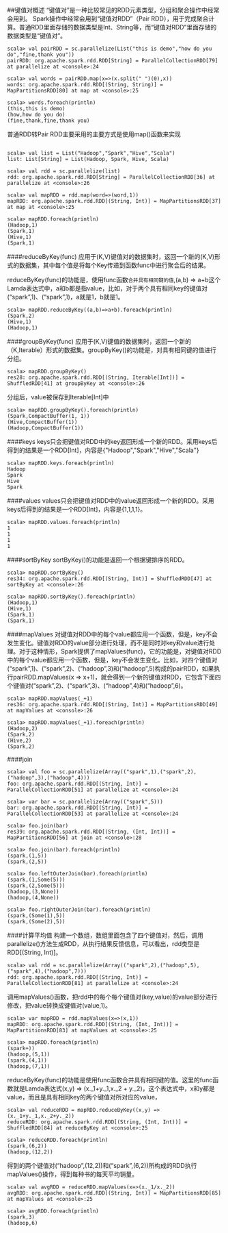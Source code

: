 ##键值对概述
“键值对”是一种比较常见的RDD元素类型，分组和聚合操作中经常会用到。
Spark操作中经常会用到“键值对RDD”（Pair RDD），用于完成聚合计算。普通RDD里面存储的数据类型是Int、String等，而“键值对RDD”里面存储的数据类型是“键值对”。
```
scala> val pairRDD = sc.parallelize(List("this is demo","how do you do","fine,thank you"))
pairRDD: org.apache.spark.rdd.RDD[String] = ParallelCollectionRDD[79] at parallelize at <console>:24

scala> val words = pairRDD.map(x=>(x.split(" ")(0),x))
words: org.apache.spark.rdd.RDD[(String, String)] = MapPartitionsRDD[80] at map at <console>:25

scala> words.foreach(println)
(this,this is demo)
(how,how do you do)
(fine,thank,fine,thank you)
```
普通RDD转Pair RDD主要采用的主要方式是使用map()函数来实现
```

scala> val list = List("Hadoop","Spark","Hive","Scala")
list: List[String] = List(Hadoop, Spark, Hive, Scala)

scala> val rdd = sc.parallelize(list)
rdd: org.apache.spark.rdd.RDD[String] = ParallelCollectionRDD[36] at parallelize at <console>:26

scala> val mapRDD = rdd.map(word=>(word,1))
mapRDD: org.apache.spark.rdd.RDD[(String, Int)] = MapPartitionsRDD[37] at map at <console>:25

scala> mapRDD.foreach(println)
(Hadoop,1)
(Spark,1)
(Hive,1)
(Spark,1)
```

####reduceByKey(func)
应用于(K,V)键值对的数据集时，返回一个新的(K,V)形式的数据集，其中每个值是将每个Key传递到函数func中进行聚合后的结果。

reduceByKey(func)的功能是，使用func函数`合并具有相同键的值`,(a,b) => a+b这个Lamda表达式中，a和b都是指value，比如，对于两个具有相同key的键值对(“spark”,1)、(“spark”,1)，a就是1，b就是1。
```
scala> mapRDD.reduceByKey((a,b)=>a+b).foreach(println)
(Spark,2)
(Hive,1)
(Hadoop,1)
```
####groupByKey(func)
应用于(K,V)键值的数据集时，返回一个新的（K,Iterable）形式的数据集。groupByKey()的功能是，对具有相同键的值进行分组。
```
scala> mapRDD.groupByKey()
res28: org.apache.spark.rdd.RDD[(String, Iterable[Int])] = ShuffledRDD[41] at groupByKey at <console>:26
```
分组后，value被保存到Iterable[Int]中
```
scala> mapRDD.groupByKey().foreach(println)
(Spark,CompactBuffer(1, 1))
(Hive,CompactBuffer(1))
(Hadoop,CompactBuffer(1))
```
####keys
keys只会把键值对RDD中的key返回形成一个新的RDD。采用keys后得到的结果是一个RDD[Int]，内容是{"Hadoop","Spark","Hive","Scala"}
```
scala> mapRDD.keys.foreach(println)
Hadoop
Spark
Hive
Spark
```
####values
values只会把键值对RDD中的value返回形成一个新的RDD。采用keys后得到的结果是一个RDD[Int]，内容是{1,1,1,1}。
```
scala> mapRDD.values.foreach(println)
1
1
1
1
```
####sortByKey
sortByKey()的功能是返回一个根据键排序的RDD。
```
scala> mapRDD.sortByKey()
res34: org.apache.spark.rdd.RDD[(String, Int)] = ShuffledRDD[47] at sortByKey at <console>:26
```
```
scala> mapRDD.sortByKey().foreach(println)
(Hadoop,1)
(Hive,1)
(Spark,1)
(Spark,1)
```
####mapValues
对键值对RDD中的每个value都应用一个函数，但是，key不会发生变化。键值对RDD的value部分进行处理，而不是同时对key和value进行处理。对于这种情形，Spark提供了mapValues(func)，它的功能是，对键值对RDD中的每个value都应用一个函数，但是，key不会发生变化。比如，对四个键值对(“spark”,1)、(“spark”,2)、(“hadoop”,3)和(“hadoop”,5)构成的pairRDD，如果执行pairRDD.mapValues(x => x+1)，就会得到一个新的键值对RDD，它包含下面四个键值对(“spark”,2)、(“spark”,3)、(“hadoop”,4)和(“hadoop”,6)。
```
scala> mapRDD.mapValues(_+1)
res36: org.apache.spark.rdd.RDD[(String, Int)] = MapPartitionsRDD[49] at mapValues at <console>:26

scala> mapRDD.mapValues(_+1).foreach(println)
(Hadoop,2)
(Spark,2)
(Hive,2)
(Spark,2)
```
####join
```
scala> val foo = sc.parallelize(Array(("spark",1),("spark",2),("hadoop",3),("hadoop",4)))
foo: org.apache.spark.rdd.RDD[(String, Int)] = ParallelCollectionRDD[51] at parallelize at <console>:24

scala> var bar = sc.parallelize(Array(("spark",5)))
bar: org.apache.spark.rdd.RDD[(String, Int)] = ParallelCollectionRDD[53] at parallelize at <console>:24

scala> foo.join(bar)
res39: org.apache.spark.rdd.RDD[(String, (Int, Int))] = MapPartitionsRDD[56] at join at <console>:28

scala> foo.join(bar).foreach(println)
(spark,(1,5))
(spark,(2,5))

scala> foo.leftOuterJoin(bar).foreach(println)
(spark,(1,Some(5)))
(spark,(2,Some(5)))
(hadoop,(3,None))
(hadoop,(4,None))

scala> foo.rightOuterJoin(bar).foreach(println)
(spark,(Some(1),5))
(spark,(Some(2),5))
```
####计算平均值
构建一个数组，数组里面包含了四个键值对，然后，调用parallelize()方法生成RDD，从执行结果反馈信息，可以看出，rdd类型是RDD[(String, Int)]。
```
scala> val rdd = sc.parallelize(Array(("spark",2),("hadoop",5),("spark",4),("hadoop",7)))
rdd: org.apache.spark.rdd.RDD[(String, Int)] = ParallelCollectionRDD[81] at parallelize at <console>:24

```
调用mapValues()函数，把rdd中的每个每个键值对(key,value)的value部分进行修改，把value转换成键值对(value,1)。
```
scala> var mapRDD = rdd.mapValues(x=>(x,1))
mapRDD: org.apache.spark.rdd.RDD[(String, (Int, Int))] = MapPartitionsRDD[83] at mapValues at <console>:25

scala> mapRDD.foreach(println)
(spark+))
(hadoop,(5,1))
(spark,(4,1))
(hadoop,(7,1))
```
reduceByKey(func)的功能是使用func函数合并具有相同键的值。这里的func函数就是Lamda表达式(x,y) => (x._1+y._1,x._2 + y._2)，这个表达式中，x和y都是value，而且是具有相同key的两个键值对所对应的value，
```
scala> val reduceRDD = mapRDD.reduceByKey((x,y) => (x._1+y._1,x._2+y._2))
reduceRDD: org.apache.spark.rdd.RDD[(String, (Int, Int))] = ShuffledRDD[84] at reduceByKey at <console>:25

scala> reduceRDD.foreach(println)
(spark,(6,2))
(hadoop,(12,2))
```

得到的两个键值对(“hadoop”,(12,2))和(“spark”,(6,2))所构成的RDD执行mapValues()操作，得到每种书的每天平均销量。
```
scala> val avgRDD = reduceRDD.mapValues(x=>(x._1/x._2))
avgRDD: org.apache.spark.rdd.RDD[(String, Int)] = MapPartitionsRDD[85] at mapValues at <console>:25

scala> avgRDD.foreach(println)
(spark,3)
(hadoop,6)
```
